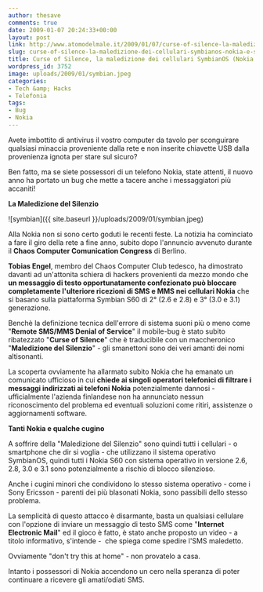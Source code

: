 ```yaml
---
author: thesave
comments: true
date: 2009-01-07 20:24:33+00:00
layout: post
link: http://www.atomodelmale.it/2009/01/07/curse-of-silence-la-maledizione-dei-cellulari-symbianos-nokia-e-sony-ericsson/
slug: curse-of-silence-la-maledizione-dei-cellulari-symbianos-nokia-e-sony-ericsson
title: Curse of Silence, la maledizione dei cellulari SymbianOS (Nokia e Sony Ericsson)
wordpress_id: 3752
image: uploads/2009/01/symbian.jpeg
categories:
- Tech &amp; Hacks
- Telefonia
tags:
- Bug
- Nokia
---
```


Avete imbottito di antivirus il vostro computer da tavolo per sconguirare qualsiasi minaccia proveniente dalla rete e non inserite chiavette USB dalla provenienza ignota per stare sul sicuro?

Ben fatto, ma se siete possessori di un telefono Nokia, state attenti, il nuovo anno ha portato un bug che mette a tacere anche i messaggiatori più accaniti!

**La Maledizione del Silenzio**

![symbian]({{ site.baseurl }}/uploads/2009/01/symbian.jpeg)

Alla Nokia non si sono certo goduti le recenti feste. La notizia ha cominciato a fare il giro della rete a fine anno, subito dopo l'annuncio avvenuto durante il **Chaos Computer Comunication Congress** di Berlino.

**Tobias Engel**, membro del Chaos Computer Club tedesco, ha dimostrato davanti ad un'attonita schiera di hackers provenienti da mezzo mondo che **un messaggio di testo opportunatamente confezionato può bloccare completamente l'ulteriore ricezioni di SMS e MMS nei cellulari Nokia** che si basano sulla piattaforma Symbian S60 di 2° (2.6 e 2.8) e 3° (3.0 e 3.1) generazione.

Benchè la definizione tecnica dell'errore di sistema suoni più o meno come "**Remote SMS/MMS Denial of Service**" il mobile-bug è stato subito ribatezzato "**Curse of Silence**" che è traducibile con un maccheronico "**Maledizione del Silenzio**" - gli smanettoni sono dei veri amanti dei nomi altisonanti.

La scoperta ovviamente ha allarmato subito Nokia che ha emanato un comunicato ufficioso in cui **chiede ai singoli operatori telefonici di filtrare i messaggi indirizzati ai telefoni Nokia** potenzialmente dannosi - ufficialmente l'azienda finlandese non ha annunciato nessun riconoscimento del problema ed eventuali soluzioni come ritiri, assistenze o aggiornamenti software.

**Tanti Nokia e qualche cugino**

A soffrire della "Maledizione del Silenzio" sono quindi tutti i cellulari - o smartphone che dir si voglia - che utilizzano il sistema operativo SymbianOS, quindi tutti i Nokia S60 con sistema operativo in versione 2.6, 2.8, 3.0 e 3.1 sono potenzialmente a rischio di blocco silenzioso.

Anche i cugini minori che condividono lo stesso sistema operativo - come i Sony Ericsson - parenti dei più blasonati Nokia, sono passibili dello stesso problema.

La semplicità di questo attacco è disarmante, basta un qualsiasi cellulare con l'opzione di inviare un messaggio di testo SMS come "**Internet Electronic Mail**" ed il gioco è fatto, è stato anche proposto un video - a titolo informativo, s'intende -  che spiega come spedire l'SMS maledetto.

Ovviamente "don't try this at home" - non provatelo a casa.

Intanto i possessori di Nokia accendono un cero nella speranza di poter continuare a ricevere gli amati/odiati SMS.
